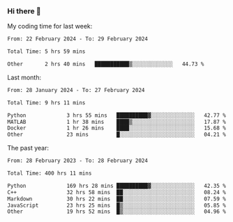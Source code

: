 ### Hi there 👋

My coding time for last week:

<!--START_SECTION:week-->

```txt
From: 22 February 2024 - To: 29 February 2024

Total Time: 5 hrs 59 mins

Other       2 hrs 40 mins   ███████████▒░░░░░░░░░░░░░   44.73 %
```

<!--END_SECTION:week-->

Last month:

<!--START_SECTION:month-->

```txt
From: 28 January 2024 - To: 27 February 2024

Total Time: 9 hrs 11 mins

Python             3 hrs 55 mins   ██████████▓░░░░░░░░░░░░░░   42.77 %
MATLAB             1 hr 38 mins    ████▒░░░░░░░░░░░░░░░░░░░░   17.87 %
Docker             1 hr 26 mins    ████░░░░░░░░░░░░░░░░░░░░░   15.68 %
Other              23 mins         █░░░░░░░░░░░░░░░░░░░░░░░░   04.21 %
```

<!--END_SECTION:month-->

The past year:

<!--START_SECTION:year-->

```txt
From: 28 February 2023 - To: 28 February 2024

Total Time: 400 hrs 11 mins

Python             169 hrs 28 mins ██████████▓░░░░░░░░░░░░░░   42.35 %
C++                32 hrs 58 mins  ██░░░░░░░░░░░░░░░░░░░░░░░   08.24 %
Markdown           30 hrs 22 mins  ██░░░░░░░░░░░░░░░░░░░░░░░   07.59 %
JavaScript         23 hrs 25 mins  █▒░░░░░░░░░░░░░░░░░░░░░░░   05.85 %
Other              19 hrs 52 mins  █▒░░░░░░░░░░░░░░░░░░░░░░░   04.96 %
```

<!--END_SECTION:year-->

